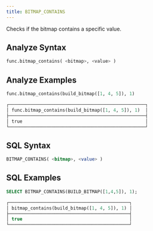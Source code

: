 ```yaml
---
title: BITMAP_CONTAINS
---
```


Checks if the bitmap contains a specific value.


## Analyze Syntax

```python
func.bitmap_contains( <bitmap>, <value> )
```

## Analyze Examples

```python
func.bitmap_contains(build_bitmap([1, 4, 5]), 1)

┌───────────────────────────────────────────────────┐
│ func.bitmap_contains(build_bitmap([1, 4, 5]), 1)  │
├───────────────────────────────────────────────────┤
│ true                                              │
└───────────────────────────────────────────────────┘
```

## SQL Syntax

```sql
BITMAP_CONTAINS( <bitmap>, <value> )
```

## SQL Examples

```sql
SELECT BITMAP_CONTAINS(BUILD_BITMAP([1,4,5]), 1);

┌─────────────────────────────────────────────┐
│ bitmap_contains(build_bitmap([1, 4, 5]), 1) │
├─────────────────────────────────────────────┤
│ true                                        │
└─────────────────────────────────────────────┘
```